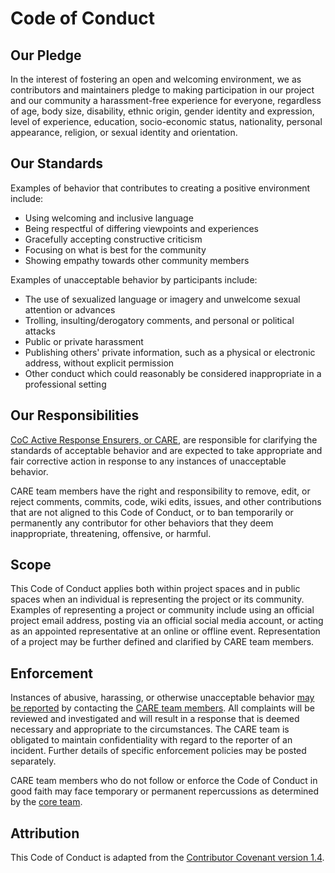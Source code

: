 Code of Conduct
===============

Our Pledge
----------

In the interest of fostering an open and welcoming environment, we as
contributors and maintainers pledge to making participation in our project and
our community a harassment-free experience for everyone, regardless of age, body
size, disability, ethnic origin, gender identity and expression, level of
experience, education, socio-economic status, nationality, personal appearance,
religion, or sexual identity and orientation.

Our Standards
-------------

Examples of behavior that contributes to creating a positive environment
include:

* Using welcoming and inclusive language
* Being respectful of differing viewpoints and experiences
* Gracefully accepting constructive criticism
* Focusing on what is best for the community
* Showing empathy towards other community members

Examples of unacceptable behavior by participants include:

* The use of sexualized language or imagery and unwelcome sexual attention or
  advances
* Trolling, insulting/derogatory comments, and personal or political attacks
* Public or private harassment
* Publishing others' private information, such as a physical or electronic
  address, without explicit permission
* Other conduct which could reasonably be considered inappropriate in a
  professional setting

Our Responsibilities
--------------------

[CoC Active Response Ensurers, or CARE][1], are responsible for clarifying the
standards of acceptable behavior and are expected to take appropriate and fair
corrective action in response to any instances of unacceptable behavior.

CARE team members have the right and responsibility to remove, edit, or reject
comments, commits, code, wiki edits, issues, and other contributions that are
not aligned to this Code of Conduct, or to ban temporarily or permanently any
contributor for other behaviors that they deem inappropriate, threatening,
offensive, or harmful.

Scope
-----

This Code of Conduct applies both within project spaces and in public spaces
when an individual is representing the project or its community. Examples of
representing a project or community include using an official project email
address, posting via an official social media account, or acting as an appointed
representative at an online or offline event. Representation of a project may be
further defined and clarified by CARE team members.

Enforcement
-----------

Instances of abusive, harassing, or otherwise unacceptable behavior
[may be reported][2] by contacting the [CARE team members][1].
All complaints will be reviewed and investigated and will result in a response
that is deemed necessary and appropriate to the circumstances. The CARE team is
obligated to maintain confidentiality with regard to the reporter of an
incident. Further details of specific enforcement policies may be posted
separately.

CARE team members who do not follow or enforce the Code of Conduct in good
faith may face temporary or permanent repercussions as determined by the
[core team][3].

Attribution
-----------

This Code of Conduct is adapted from the [Contributor Covenant version 1.4][4].

[1]: https://symfony.com/doc/current/contributing/code_of_conduct/care_team.html
[2]: https://symfony.com/doc/current/contributing/code_of_conduct/reporting_guidelines.html
[3]: https://symfony.com/doc/current/contributing/code/core_team.html
[4]: https://www.contributor-covenant.org/version/1/4/code-of-conduct.html
